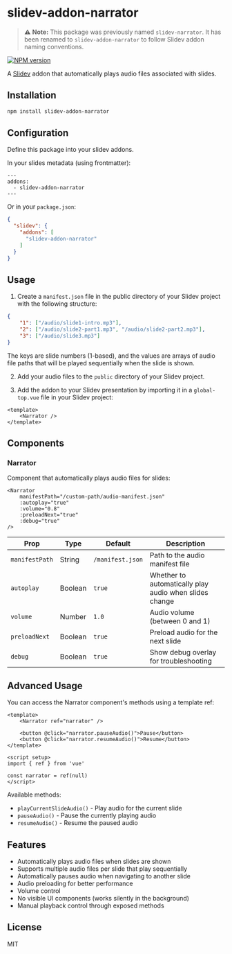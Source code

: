 # slidev-addon-narrator

> ⚠️ **Note:** This package was previously named `slidev-narrator`. It has been renamed to `slidev-addon-narrator` to follow Slidev addon naming conventions.

[![NPM version](https://img.shields.io/npm/v/slidev-addon-narrator?color=3AB9D4&label=)](https://www.npmjs.com/package/slidev-addon-narrator)

A [Slidev](https://github.com/slidevjs/slidev) addon that automatically plays audio files associated with slides.

## Installation

```bash
npm install slidev-addon-narrator
```

## Configuration

Define this package into your slidev addons.

In your slides metadata (using frontmatter):
```
---
addons:
  - slidev-addon-narrator
---
```

Or in your `package.json`:
```json
{
  "slidev": {
    "addons": [
      "slidev-addon-narrator"
    ]
  }
}
```

## Usage

1. Create a `manifest.json` file in the public directory of your Slidev project with the following structure:

```json
{
    "1": ["/audio/slide1-intro.mp3"],
    "2": ["/audio/slide2-part1.mp3", "/audio/slide2-part2.mp3"],
    "3": ["/audio/slide3.mp3"]
}
```

The keys are slide numbers (1-based), and the values are arrays of audio file paths that will be played sequentially when the slide is shown.

2. Add your audio files to the `public` directory of your Slidev project.

3. Add the addon to your Slidev presentation by importing it in a `global-top.vue` file in your Slidev project:

```vue
<template>
    <Narrator />
</template>
```

## Components

### Narrator

Component that automatically plays audio files for slides:

```vue
<Narrator 
    manifestPath="/custom-path/audio-manifest.json" 
    :autoplay="true" 
    :volume="0.8"
    :preloadNext="true"
    :debug="true"
/>
```

| Prop | Type | Default | Description |
|------|------|---------|-------------|
| `manifestPath` | String | `/manifest.json` | Path to the audio manifest file |
| `autoplay` | Boolean | `true` | Whether to automatically play audio when slides change |
| `volume` | Number | `1.0` | Audio volume (between 0 and 1) |
| `preloadNext` | Boolean | `true` | Preload audio for the next slide |
| `debug` | Boolean | `true` | Show debug overlay for troubleshooting |

## Advanced Usage

You can access the Narrator component's methods using a template ref:

```vue
<template>
    <Narrator ref="narrator" />
    
    <button @click="narrator.pauseAudio()">Pause</button>
    <button @click="narrator.resumeAudio()">Resume</button>
</template>

<script setup>
import { ref } from 'vue'

const narrator = ref(null)
</script>
```

Available methods:
- `playCurrentSlideAudio()` - Play audio for the current slide
- `pauseAudio()` - Pause the currently playing audio
- `resumeAudio()` - Resume the paused audio

## Features

- Automatically plays audio files when slides are shown
- Supports multiple audio files per slide that play sequentially
- Automatically pauses audio when navigating to another slide
- Audio preloading for better performance
- Volume control
- No visible UI components (works silently in the background)
- Manual playback control through exposed methods

## License

MIT 